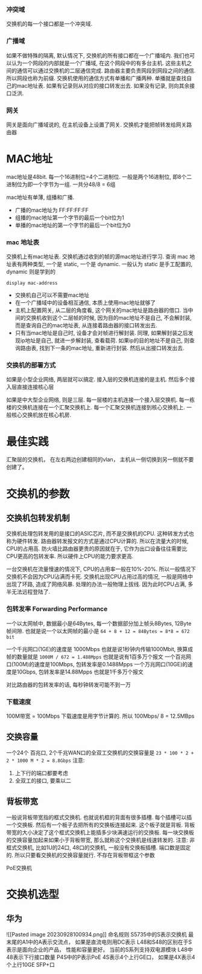 
### 冲突域
交换机的每一个接口都是一个冲突域. 

### 广播域
如果不做特殊的隔离, 默认情况下, 交换机的所有接口都在一个广播域内. 
我们也可以认为一个网段的内部就是一个广播域, 在这个网段中的有多台主机. 这些主机之间的通信可以通过交换机的二层通信完成. 
路由器主要负责网段到网段之间的通信. 所以网段也称为前缀. 
交换机使用的通信方式有单播和广播两种. 单播就是查找自己的mac地址表. 如果有记录则从对应的接口转发出去. 如果没有记录, 则向其余接口泛洪.

### 网关
网关是面向广播域说的, 在主机设备上设置了网关. 交换机才能把帧转发给网关路由器

# MAC地址
mac地址是48bit. 每一个16进制位=4个二进制位. 一般是两个16进制位, 即8个二进制位为即一个字节为一组. 一共分48/8 = 6组

mac地址有单薄, 组播和广播. 
* 广播的mac地址为 FF:FF:FF:FF
* 组播的mac地址第一个字节的最后一个bit位为1
* 单播的mac地址的第一个字节的最后一个bit位为0

### mac 地址表
交换机上有mac地址表. 交换机通过收到的帧的源mac地址进行学习. 
查询 mac 地址表有两种类型, 一个是 static, 一个是 dynamic.  一般认为 static 是手工配置的, dynamic 则是学到的

```shell
display mac-address
```


* 交换机自己可以不需要mac地址
* 在一个广播域中的设备相互通信, 本质上使用mac地址就够了
* 主机上配置网关, 从二层的角度看, 这个网关的mac地址是路由器的借口. 当中间的交换机收到这个二层帧的时候, 因为目的mac地址不是自己, 不会解封装, 而是查询自己的mac地址表, 从连接着路由器的接口转发出去. 
* 只有当mac地址是自己时, 设备才会对帧进行解封装. 同理, 如果解封装之后发现ip地址是自己, 就进一步解封装, 查看载荷. 如果ip的目的地址不是自己, 则查询路由表, 找到下一条的mac地址, 重新进行封装. 然后从出接口转发出去.

### 交换机的部署方式

如果是小型企业网络, 两层就可以搞定. 接入层的交换机连接的是主机. 然后多个接入层直接连接核心层

如果是中大型企业网络, 则是三层. 每一层楼的主机连接一个接入层交换机. 每一栋楼的交换机连接在一个汇聚交换机上. 每一个汇聚交换机连接到核心交换机上. 一般核心交换机放在核心机房. 

# 最佳实践

汇聚层的交换机， 在左右两边创建相同的vlan， 主机从一侧切换到另一侧就不要创建了。

# 交换机的参数
## 交换机包转发机制
交换机处理包转发用的是接口的ASIC芯片, 而不是交换机的CPU. 这种转发方式也称为硬件转发. 
路由器转发报文的方式是通过CPU计算的. 所以在流量大的时候, CPU的占用高. 防火墙比路由器更贵的原因就在于, 它作为出口设备往往需要比CPU更高的包转发率. 所以硬件上CPU的能力要求更高. 

一台交换机在流量慢速的情况下, CPU的占用率一般在10%-20%. 所以一般情况下交换机不会因为CPU沾满而卡死. 交换机出现CPU占用过高的情况, 一般是网络中出现了环路, 造成了网络风暴. 处理的办法一般物理上拔线. 因为此时CPU占满, 多半无法远程登陆了. 


### 包转发率 Forwarding Performance
一个以太网帧中, 数据最小是64Bytes, 每一个数据部分加上帧头8Bytes, 12Byte帧间隙. 也就是说一个以太网帧的最小是 `64 + 8 + 12 = 84Bytes = 8*8 = 672 bit`

一个千兆网口(1GE)的速度是 1000Mbps 也就是说1秒钟内传输1000Mbit, 换算成帧的数量就是
`1000M / 672 = 1.488Mpps` 也就是说有1百多万个报文
一个百兆网口(100M)的速度是100Mbps, 包转发率是0.1488Mpps
一个万兆网口(10GE)的速度是10Gbps, 包转发率是14.88Mpps 也就是1千多万个报文

对比路由器的包转发率的话, 每秒钟转发可能不到一万

### 下载速度
100M带宽 = 100Mbps 
下载速度是用字节计算的. 所以 100Mbps/ 8 = 12.5MBps 

## 交换容量

一个24个 百兆口, 2个千兆WAN口的全双工交换机的交换容量是
`23 * 100 * 2 + 2 * 1000 M * 2 = 8.8Gbps`
注意: 
1. 上下行的端口都要考虑
2. 全双工的接口, 要乘以二

## 背板带宽
一般说背板带宽指的框式交换机. 也就说机框的背面有很多插槽. 每个插槽可以插一个交换板. 
然后有一个板子去把所有的交换板连接起来. 这个板子就是背板. 背板带宽的大小决定了这个框式交换机上能插多少块满速运行的交换板. 
每一块交换板的交换容量加起来如果小于背板带宽, 那么就称这个交换机是线速转发的. 
注意: 非框式交换机, 比如1U的24口, 48口的交换机, 一般没有交换板插槽. 端口数是固定的. 所以只要看交换机的交换容量就行. 不存在背板带框这个参数

PoE交换机

# 交换机选型

## 华为
![[Pasted image 20230928100934.png]]
命名规则
S5735中的S表示交换机
最末尾的A1中的A表示交流点， 如果是直流电则用DC表示
L48和S48的区别在于S表示是面向企业的产品， 性能和容量更好。 当前的S系列支持双电源模块
L48中48表示下行接口数量
P4S中的P表示PoE
4S表示4个上行GE口， 如果是4X表示4个上行10GE SFP+口



